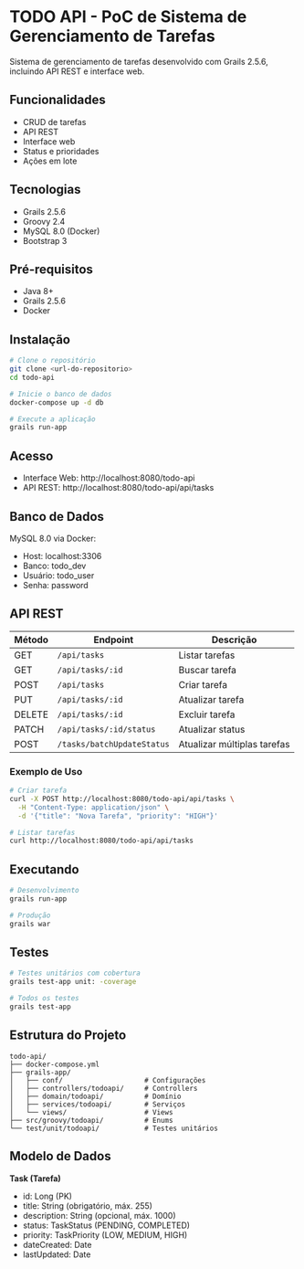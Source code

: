 # TODO API - PoC de Sistema de Gerenciamento de Tarefas

Sistema de gerenciamento de tarefas desenvolvido com Grails 2.5.6, incluindo API REST e interface web.

## Funcionalidades

- CRUD de tarefas
- API REST
- Interface web
- Status e prioridades
- Ações em lote

## Tecnologias

- Grails 2.5.6
- Groovy 2.4
- MySQL 8.0 (Docker)
- Bootstrap 3

## Pré-requisitos

- Java 8+
- Grails 2.5.6
- Docker

## Instalação

```bash
# Clone o repositório
git clone <url-do-repositorio>
cd todo-api

# Inicie o banco de dados
docker-compose up -d db

# Execute a aplicação
grails run-app
```

## Acesso

- Interface Web: http://localhost:8080/todo-api
- API REST: http://localhost:8080/todo-api/api/tasks

## Banco de Dados

MySQL 8.0 via Docker:
- Host: localhost:3306
- Banco: todo_dev
- Usuário: todo_user
- Senha: password

## API REST

| Método | Endpoint | Descrição |
|--------|----------|-----------|
| GET | `/api/tasks` | Listar tarefas |
| GET | `/api/tasks/:id` | Buscar tarefa |
| POST | `/api/tasks` | Criar tarefa |
| PUT | `/api/tasks/:id` | Atualizar tarefa |
| DELETE | `/api/tasks/:id` | Excluir tarefa |
| PATCH | `/api/tasks/:id/status` | Atualizar status |
| POST | `/tasks/batchUpdateStatus` | Atualizar múltiplas tarefas |

### Exemplo de Uso

```bash
# Criar tarefa
curl -X POST http://localhost:8080/todo-api/api/tasks \
  -H "Content-Type: application/json" \
  -d '{"title": "Nova Tarefa", "priority": "HIGH"}'

# Listar tarefas
curl http://localhost:8080/todo-api/api/tasks
```

## Executando

```bash
# Desenvolvimento
grails run-app

# Produção
grails war
```

## Testes

```bash
# Testes unitários com cobertura
grails test-app unit: -coverage

# Todos os testes
grails test-app
```

## Estrutura do Projeto

```
todo-api/
├── docker-compose.yml
├── grails-app/
│   ├── conf/                    # Configurações
│   ├── controllers/todoapi/     # Controllers
│   ├── domain/todoapi/          # Domínio
│   ├── services/todoapi/        # Serviços
│   └── views/                   # Views
├── src/groovy/todoapi/          # Enums
└── test/unit/todoapi/           # Testes unitários
```

## Modelo de Dados

**Task (Tarefa)**
- id: Long (PK)
- title: String (obrigatório, máx. 255)
- description: String (opcional, máx. 1000)
- status: TaskStatus (PENDING, COMPLETED)
- priority: TaskPriority (LOW, MEDIUM, HIGH)
- dateCreated: Date
- lastUpdated: Date
